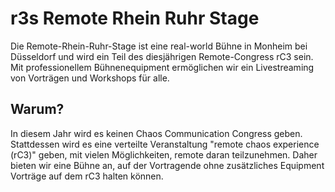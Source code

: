 r3s Remote Rhein Ruhr Stage
===

Die Remote-Rhein-Ruhr-Stage ist eine real-world Bühne in Monheim bei Düsseldorf und wird ein Teil des diesjährigen Remote-Congress rC3 sein. Mit professionellem Bühnenequipment ermöglichen wir ein Livestreaming von Vorträgen und Workshops für alle.

## Warum?
In diesem Jahr wird es keinen Chaos Communication Congress geben. Stattdessen wird es eine verteilte Veranstaltung "remote chaos experience (rC3)" geben, mit vielen Möglichkeiten, remote daran teilzunehmen. Daher bieten wir eine Bühne an, auf der Vortragende ohne zusätzliches Equipment Vorträge auf dem rC3 halten können.
